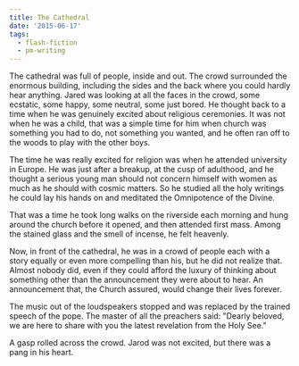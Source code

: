 ```yaml
---
title: The Cathedral
date: '2015-06-17'
tags:
  - flash-fiction
  - pm-writing
---
```


The cathedral was full of people, inside and out. The crowd surrounded the
enormous building, including the sides and the back where you could hardly hear
anything. Jared was looking at all the faces in the crowd, some ecstatic, some
happy, some neutral, some just bored. He thought back to a time when he was
genuinely excited about religious ceremonies. It was not when he was a child,
that was a simple time for him when church was something you had to do, not
something you wanted, and he often ran off to the woods to play with the other
boys.

<!-- truncate -->

The time he was really excited for religion was when he attended university in
Europe. He was just after a breakup, at the cusp of adulthood, and he thought a
serious young man should not concern himself with women as much as he should
with cosmic matters. So he studied all the holy writings he could lay his hands
on and meditated the Omnipotence of the Divine.

That was a time he took long walks on the riverside each morning and hung around
the church before it opened, and then attended first mass. Among the stained
glass and the smell of incense, he felt heavenly.

Now, in front of the cathedral, he was in a crowd of people each with a story
equally or even more compelling than his, but he did not realize that. Almost
nobody did, even if they could afford the luxury of thinking about something
other than the announcement they were about to hear. An announcement that, the
Church assured, would change their lives forever.

The music out of the loudspeakers stopped and was replaced by the trained speech
of the pope. The master of all the preachers said: "Dearly beloved, we are
here to share with you the latest revelation from the Holy See."

A gasp rolled across the crowd. Jarod was not excited, but there was a pang in
his heart.
